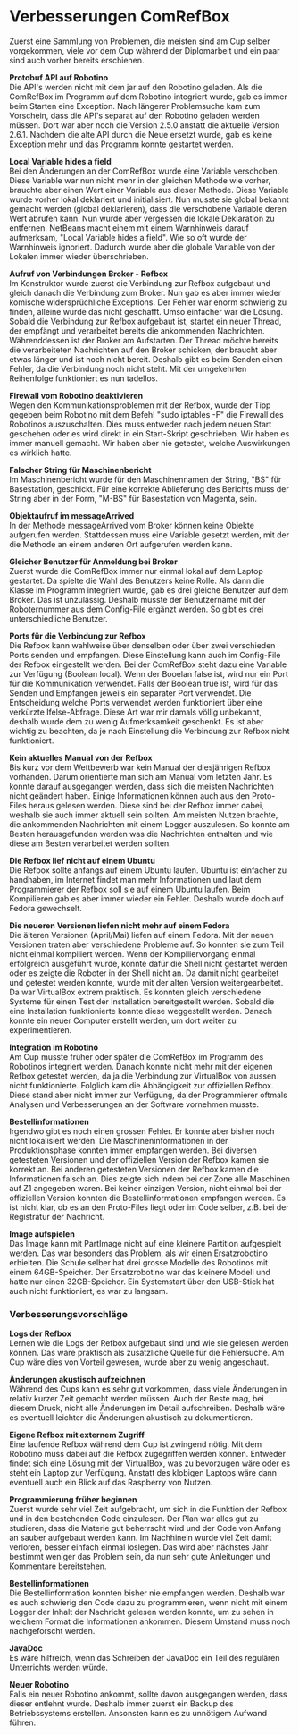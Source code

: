# Verbesserungen ComRefBox
Zuerst eine Sammlung von Problemen, die meisten sind am Cup selber vorgekommen, viele vor dem Cup während der Diplomarbeit und ein paar sind auch vorher bereits erschienen.   

**Protobuf API auf Robotino**  
Die API's werden nicht mit dem jar auf den Robotino geladen. Als die ComRefBox im Programm auf dem Robotino integriert wurde, gab es immer beim Starten eine Exception. Nach längerer Problemsuche kam zum Vorschein, dass die API's separat auf den Robotino geladen werden müssen. Dort war aber noch die Version 2.5.0 anstatt die aktuelle Version 2.6.1. Nachdem die alte API durch die Neue ersetzt wurde, gab es keine Exception mehr und das Programm konnte gestartet werden.  

**Local Variable hides a field**  
Bei den Änderungen an der ComRefBox wurde eine Variable verschoben. Diese Variable war nun nicht mehr in der gleichen Methode wie vorher, brauchte aber einen Wert einer Variable aus dieser Methode. Diese Variable wurde vorher lokal deklariert und initialisiert. Nun musste sie global bekannt gemacht werden (global deklarieren), dass die verschobene Variable deren Wert abrufen kann. Nun wurde aber vergessen die lokale Deklaration zu entfernen. NetBeans macht einem mit einem Warnhinweis darauf aufmerksam, "Local Variable hides a field". Wie so oft wurde der Warnhinweis ignoriert. Dadurch wurde aber die globale Variable von der Lokalen immer wieder überschrieben.   

**Aufruf von Verbindungen Broker - Refbox**  
Im Konstruktor wurde zuerst die Verbindung zur Refbox aufgebaut und gleich danach die Verbindung zum Broker. Nun gab es aber immer wieder komische widersprüchliche Exceptions. Der Fehler war enorm schwierig zu finden, alleine wurde das nicht geschafft. Umso einfacher war die Lösung. Sobald die Verbindung zur Refbox aufgebaut ist, startet ein neuer Thread, der empfängt und verarbeitet bereits die ankommenden Nachrichten. Währenddessen ist der Broker am Aufstarten. Der Thread möchte bereits die verarbeiteten Nachrichten auf den Broker schicken, der braucht aber etwas länger und ist noch nicht bereit. Deshalb gibt es beim Senden einen Fehler, da die Verbindung noch nicht steht. Mit der umgekehrten Reihenfolge funktioniert es nun tadellos.  

**Firewall vom Robotino deaktivieren**  
Wegen den Kommunikationsproblemen mit der Refbox, wurde der Tipp gegeben beim Robotino mit dem Befehl "sudo iptables -F" die Firewall des Robotinos auszuschalten. Dies muss entweder nach jedem neuen Start geschehen oder es wird direkt in ein Start-Skript geschrieben. Wir haben es immer manuell gemacht. Wir haben aber nie getestet, welche Auswirkungen es wirklich hatte.   

**Falscher String für Maschinenbericht**  
Im Maschinenbericht wurde für den Maschinennamen der String, "BS" für Basestation, geschickt. Für eine korrekte Ablieferung des Berichts muss der String aber in der Form, "M-BS" für Basestation von Magenta, sein.   

**Objektaufruf im messageArrived**  
In der Methode messageArrived vom Broker können keine Objekte aufgerufen werden. Stattdessen muss eine Variable gesetzt werden, mit der die Methode an einem anderen Ort aufgerufen werden kann.  

**Gleicher Benutzer für Anmeldung bei Broker**  
Zuerst wurde die ComRefBox immer nur einmal lokal auf dem Laptop gestartet. Da spielte die Wahl des Benutzers keine Rolle. Als dann die Klasse im Programm integriert wurde, gab es drei gleiche Benutzer auf dem Broker. Das ist unzulässig. Deshalb musste der Benutzername mit der Roboternummer aus dem Config-File ergänzt werden. So gibt es drei unterschiedliche Benutzer.  

**Ports für die Verbindung zur Refbox**  
Die Refbox kann wahlweise über denselben oder über zwei verschieden Ports senden und empfangen. Diese Einstellung kann auch im Config-File der Refbox eingestellt werden. Bei der ComRefBox steht dazu eine Variable zur Verfügung (Boolean local). Wenn der Booelan false ist, wird nur ein Port für die Kommunikation verwendet. Falls der Boolean true ist, wird für das Senden und Empfangen jeweils ein separater Port verwendet. Die Entscheidung welche Ports verwendet werden funktioniert über eine verkürzte Ifelse-Abfrage. Diese Art war mir damals völlig unbekannt, deshalb wurde dem zu wenig Aufmerksamkeit geschenkt. Es ist aber wichtig zu beachten, da je nach Einstellung die Verbindung zur Refbox nicht funktioniert.    

**Kein aktuelles Manual von der Refbox**  
Bis kurz vor dem Wettbewerb war kein Manual der diesjährigen Refbox vorhanden. Darum orientierte man sich am Manual vom letzten Jahr. Es konnte darauf ausgegangen werden, dass sich die meisten Nachrichten nicht geändert haben. Einige Informationen können auch aus den Proto-Files heraus gelesen werden. Diese sind bei der Refbox immer dabei, weshalb sie auch immer aktuell sein sollten. Am meisten Nutzen brachte, die ankommenden Nachrichten mit einem Logger auszulesen. So konnte am Besten herausgefunden werden was die Nachrichten enthalten und wie diese am Besten verarbeitet werden sollten.  

**Die Refbox lief nicht auf einem Ubuntu**  
Die Refbox sollte anfangs auf einem Ubuntu laufen. Ubuntu ist einfacher zu handhaben, im Internet findet man mehr Informationen und laut dem Programmierer der Refbox soll sie auf einem Ubuntu laufen. Beim Kompilieren gab es aber immer wieder ein Fehler. Deshalb wurde doch auf Fedora gewechselt.  

**Die neueren Versionen liefen nicht mehr auf einem Fedora**  
Die älteren Versionen (April/Mai) liefen auf einem Fedora. Mit der neuen Versionen traten aber verschiedene Probleme auf. So konnten sie zum Teil nicht einmal kompiliert werden. Wenn der Kompiliervorgang einmal erfolgreich ausgeführt wurde, konnte dafür die Shell nicht gestartet werden oder es zeigte die Roboter in der Shell nicht an. Da damit nicht gearbeitet und getestet werden konnte, wurde mit der alten Version weitergearbeitet. Da war VirtualBox extrem praktisch. Es konnten gleich verschiedene Systeme für einen Test der Installation bereitgestellt werden. Sobald die eine Installation funktionierte konnte diese weggestellt werden. Danach konnte ein neuer Computer erstellt werden, um dort weiter zu experimentieren.   

**Integration im Robotino**  
Am Cup musste früher oder später die ComRefBox im Programm des Robotinos integriert werden. Danach konnte nicht mehr mit der eigenen Refbox getestet werden, da ja die Verbindung zur VirtualBox von aussen nicht funktionierte. Folglich kam die Abhängigkeit zur offiziellen Refbox. Diese stand aber nicht immer zur Verfügung, da der Programmierer oftmals Analysen und Verbesserungen an der Software vornehmen musste.   

**Bestellinformationen**  
Irgendwo gibt es noch einen grossen Fehler. Er konnte aber bisher noch nicht lokalisiert werden. Die Maschineninformationen in der Produktionsphase konnten immer empfangen werden. Bei diversen getesteten Versionen und der offiziellen Version der Refbox kamen sie korrekt an. Bei anderen getesteten Versionen der Refbox kamen die Informationen falsch an. Dies zeigte sich indem bei der Zone alle Maschinen auf Z1 angegeben waren. Bei keiner einzigen Version, nicht einmal bei der offiziellen Version konnten die Bestellinformationen empfangen werden. Es ist nicht klar, ob es an den Proto-Files liegt oder im Code selber, z.B. bei der Registratur der Nachricht.  

**Image aufspielen**  
Das Image kann mit PartImage nicht auf eine kleinere Partition aufgespielt werden. Das war besonders das Problem, als wir einen Ersatzrobotino erhielten. Die Schule selber hat drei grosse Modelle des Robotinos mit einem 64GB-Speicher. Der Ersatzrobotino war das kleinere Modell und hatte nur einen 32GB-Speicher. Ein Systemstart über den USB-Stick hat auch nicht funktioniert, es war zu langsam.  

### Verbesserungsvorschläge
**Logs der Refbox**  
Lernen wie die Logs der Refbox aufgebaut sind und wie sie gelesen werden können. Das wäre praktisch als zusätzliche Quelle für die Fehlersuche. Am Cup wäre dies von Vorteil gewesen, wurde aber zu wenig angeschaut.  

**Änderungen akustisch aufzeichnen**  
Während des Cups kann es sehr gut vorkommen, dass viele Änderungen in relativ kurzer Zeit gemacht werden müssen. Auch der Beste mag, bei diesem Druck, nicht alle Änderungen im Detail aufschreiben. Deshalb wäre es eventuell leichter die Änderungen akustisch zu dokumentieren.  

**Eigene Refbox mit externem Zugriff**  
Eine laufende Refbox während dem Cup ist zwingend nötig. Mit dem Robotino muss dabei auf die Refbox zugegriffen werden können. Entweder findet sich eine Lösung mit der VirtualBox, was zu bevorzugen wäre oder es steht ein Laptop zur Verfügung. Anstatt des klobigen Laptops wäre dann eventuell auch ein Blick auf das Raspberry von Nutzen.  

**Programmierung früher beginnen**  
Zuerst wurde sehr viel Zeit aufgebracht, um sich in die Funktion der Refbox und in den bestehenden Code einzulesen. Der Plan war alles gut zu studieren, dass die Materie gut beherrscht wird und der Code von Anfang an sauber aufgebaut werden kann. Im Nachhinein wurde viel Zeit damit verloren, besser einfach einmal loslegen. Das wird aber nächstes Jahr bestimmt weniger das Problem sein, da nun sehr gute Anleitungen und Kommentare bereitstehen.  

**Bestellinformationen**  
Die Bestellinformation konnten bisher nie empfangen werden. Deshalb war es auch schwierig den Code dazu zu programmieren, wenn nicht mit einem Logger der Inhalt der Nachricht gelesen werden konnte, um zu sehen in welchem Format die Informationen ankommen. Diesem Umstand muss noch nachgeforscht werden.  

**JavaDoc**  
Es wäre hilfreich, wenn das Schreiben der JavaDoc ein Teil des regulären Unterrichts werden würde.  

**Neuer Robotino**  
Falls ein neuer Robotino ankommt, sollte davon ausgegangen werden, dass dieser entlehnt wurde. Deshalb immer zuerst ein Backup des Betriebssystems erstellen. Ansonsten kann es zu unnötigem Aufwand führen.  


